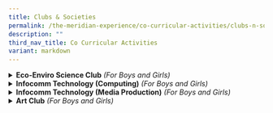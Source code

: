 ```yaml
---
title: Clubs & Societies
permalink: /the-meridian-experience/co-curricular-activities/clubs-n-societies/
description: ""
third_nav_title: Co Curricular Activities
variant: markdown
---
```

<details>
  <summary><strong>Eco-Enviro Science Club</strong> <i>(For Boys and Girls)</i></summary>

<p align="justify"> The Eco-Enviro Science Club offers students a hands-on approach to learning Science, encouraging curiosity and exploration beyond the classroom. Through engaging activities and real-world applications, students gain deeper insights into environmental conservation, habitat reforestation, and the impact of global warming.</p>

<p align="justify">Students also explore fascinating topics that extend beyond the standard curriculum, such as volcanic eruptions, sublimation, and other natural phenomena. One of the highlights of the programme includes field research, where students monitor bird populations within the school grounds. These observations allow them to investigate biodiversity and understand the importance of protecting our ecosystems.</p>

<p align="justify">Through research, investigation, and active learning, students are empowered to become environmental stewards—developing a strong appreciation for nature and a commitment to sustainability.</p>
	
<p align="justify">By exposing students to a wide range of Science topics in an engaging and meaningful way, we aim to nurture a lifelong love for Science and a deep sense of responsibility for the environment.</p>

<p><b>Highlights</b></p>

<ul>
  <li>Activities focusing on 3'R's - Reduce, Reuse and Recycle</li>
  <li>Hydroponics planting (hi-tech farming)</li>
  <li>Field-based bird monitoring and research</li>
</ul>  
	
<table style="width:100%">

  <tbody><tr>
    <td><img src="/images/The%20Meridian%20Experience/Co%20Curricular%20Activities/Clubs%20&amp;%20Societies/Eco%20Enviro%20Science%20Club/Science_Club_1.jpg" style="width:350px;height:250px;float:center"></td>
    <td><img src="/images/The%20Meridian%20Experience/Co%20Curricular%20Activities/Clubs%20&amp;%20Societies/Eco%20Enviro%20Science%20Club/Science_Club_2.jpg" style="width:350px;height:250px;float:center"></td>
	</tr>
	<tr>
    <td colspan="2"><img src="/images/The%20Meridian%20Experience/Co%20Curricular%20Activities/Clubs%20&amp;%20Societies/Eco%20Enviro%20Science%20Club/Science_Club_3.jpg" style="width:350px;height:250px;float:center"></td>
   	</tr>
</tbody></table>

<br>
For enquiries on the school’s Eco-Enviro Science Club, please email:<br>
• <a href="mailto:chua_ee_lyn@moe.edu.sg">Mdm Chua Ee Lyn </a><br>
• <a href="mailto:Siti_Nurmunirah_mohd_Arsad@moe.edu.sg">Mdm Siti Munirah</a><br>
<br>
</details>

<details>
  <summary><b>Infocomm Technology (Computing)</b> <i>(For Boys and Girls)</i></summary>

<p align="justify">The Infocomm Technology (Computing) CCA aims to spark students’ interest in technology through engaging, hands-on learning experiences. Students are introduced to coding and digital skills in a fun and meaningful way, while also developing leadership and entrepreneurial mindsets from an early age.</p>

<p align="justify">In today’s digital world, technology plays a significant role in students’ everyday lives. This CCA equips them with essential skills to design, develop, and communicate effectively using digital tools. By learning to code, students gain valuable computational thinking skills—such as logical reasoning, problem-solving, and the ability to break down complex tasks into manageable steps.</p>
	
<p align="justify">Through various projects and challenges, students learn to think critically and creatively, preparing them to thrive in a tech-driven future.</p>

<p><b>Highlights</b></p>
<ul>
<li>SCRATCH</li>
<li>mBlock software</li>
<li>mBot2 robots</li>
<li>Application of Artificial Intelligence in mBlock</li>
</ul>

<table style="width:100%">
  <tbody><tr>
    <td><img src="/images/The%20Meridian%20Experience/Co%20Curricular%20Activities/Clubs%20&amp;%20Societies/Info%20Technology%20(Computing)/Computing_1.jpg" style="width:370px;height:220px;float:center"></td>
    <td><img src="/images/The%20Meridian%20Experience/Co%20Curricular%20Activities/Clubs%20&amp;%20Societies/Info%20Technology%20(Computing)/Computing_2.jpg" style="width:370px;height:220px;float:center"></td>
  </tr>
	<tr>
    <td colspan="2"><img src="/images/The%20Meridian%20Experience/Co%20Curricular%20Activities/Clubs%20&amp;%20Societies/Info%20Technology%20(Computing)/Computing_3.jpg" style="width:370px;height:420px;float:center"></td>
  </tr>
</tbody></table>

<br>
For enquiries on the school’s Infocomm Technology (Computing), please email:<br>
• <a href="mailto:hoi_hui_yee_jaime@moe.edu.sg">Mdm Jaime Hoi</a><br>
• <a href="mailto:xu_wei_gabriel@moe.edu.sg">Mr Gabriel Xu Wei</a>
<br>
• <a href="mailto:Aminah_Mohamed_Shariff@moe.edu.sg">Mdm Aminah D/O Mohamed Shariff </a>
<br>
<br>
</details>


<details>
  <summary><b>Infocomm Technology (Media Production)</b> 	<i>(For Boys and Girls)</i></summary>
	
<p align="justify">In the Media Production CCA, students take photos around the school to capture beautiful moments, which helps them develop their photography skills. They also learn photo editing and the basics of video production. This hands-on experience goes beyond technical skills—it encourages students to appreciate the artistic value of photos and videos, helping them truly understand the essence of art through photography.</p>

<p align="justify">Additionally, the activity places a strong emphasis on teamwork. Students collaborate, respect one another, and build stronger relationships through communication and cooperation. With guidance from their teachers, they learn to respect their mentors and pass on their knowledge to younger students. These experiences embody the school’s core values, supporting students’ growth in both artistic creativity and personal character.</p>

<p><b>Highlights</b></p>
	
<p>1. Photos for Our Schools Our Stories (OSOS) contest used for MOE’s publicity<br>
 2. Champion Award (National Photo Competition 2023)<br>
 3. Runner-Up Award (National Photo Competition 2023<br>
4. 2 Merit Award (National Photo Competition 2023)<br></p>
	
<table style="width:100%">
  <tbody><tr>
    <td><img src="/images/The%20Meridian%20Experience/Co%20Curricular%20Activities/Clubs%20&amp;%20Societies/Info%20Tech%20(Media%20Production)/Media_Production_1.jpg" style="width:470px;height:250px;float:center"></td>
    <td><img src="/images/The%20Meridian%20Experience/Co%20Curricular%20Activities/Clubs%20&amp;%20Societies/Info%20Tech%20(Media%20Production)/Media_Production_2.jpg" style="width:470px;height:350px;float:center">
</td>
  </tr>
		<tr>
    <td><img src="/images/The%20Meridian%20Experience/Co%20Curricular%20Activities/Clubs%20&amp;%20Societies/Info%20Tech%20(Media%20Production)/Media_Production_3.jpg" style="width:470px;height:250px;float:center"></td>
    <td><img src="/images/The%20Meridian%20Experience/Co%20Curricular%20Activities/Clubs%20&amp;%20Societies/Info%20Tech%20(Media%20Production)/Media_Production_4.jpg" style="width:470px;height:250px;float:center">
</td>
  </tr>
</tbody></table>

<br>
For enquiries on the school’s Photography and Videography CCA, please email:<br>
• <a href="mailto:ng_yin_hung@moe.edu.sg">Mr Ng Yin Hung</a><br>
•  <a href="mailto:ho_kwai_ming@moe.edu.sg">Mr Jeremy Ho</a>
	<br>
•  <a href="mailto:abdul_wahid_abdul_wahab@moe.edu.sg">Mr Abdul Wahid</a>
	<br>
	<br>
</details>

<details>
  <summary><b>Art Club</b> <i>(For Boys and Girls)</i></summary>

<p align="justify">The Art Club takes a comprehensive approach towards learning and appreciation of art, providing a holistic experience. We provide students with ample opportunities to discover their own niche within the wide array of mediums.</p>

<p align="justify">The Art Club members enjoy a variety of Art activities conducted during the CCA sessions. Students experiment with a variety of materials and explore the possibilities of conventional materials like Batik dye, watercolour, and recyclable materials.
Our Art Club members have enjoyed activities such as tie and dye, fashion design using recyclable materials, and sculpting using wires and paper mache.
</p>

<p><b>Highlights</b></p>

<p align="justify">The Art Club collaborates with Pasir Ris NLB in a yearly event, hoping to reach out to the public to share simple Art-making activities while promoting the Art books available for loan at the library. Apart from that, Art Club members also have the opportunity to take part in the bi-annual Singapore Youth Festival (SYF) Art Competition.</p>

	
<table style="width:100%">
  <tbody><tr>
    <td><img src="/images/The%20Meridian%20Experience/Co%20Curricular%20Activities/Clubs%20&amp;%20Societies/Art%20Club/Art_Club_1.jpg" style="width:370px;height:250px;float:center"></td>
    <td><img src="/images/The%20Meridian%20Experience/Co%20Curricular%20Activities/Clubs%20&amp;%20Societies/Art%20Club/Art_Club_2.jpg" style="width:370px;height:220px;float:center"></td>
  </tr>
	<tr>
    <td colspan="2"><img src="/images/The%20Meridian%20Experience/Co%20Curricular%20Activities/Clubs%20&amp;%20Societies/Art%20Club/Art_Club_3.jpg" style="width:370px;height:220px;float:center"></td>
  </tr>
</tbody></table>

<b>SYF Results</b><br>
2021 – Certificate of Recognition<br>
2023 - Certificate of Recognition


<br>
For enquiries on the school’s &nbsp;Art Club CCA, please email:<br>
• <a href="mailto:nur_aisyah_ali@moe.edu.sg">Mdm Nur Aisyah</a><br>
• <a href="mailto:norhaida_kamaludin@moe.edu.sg">Ms Norhaida</a><br>
•  <a href="mailto:muhammad_raziz_abdul_razak@moe.edu.sg">Mr Muhammad Raziz</a>
</details>